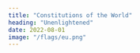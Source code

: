 ```yaml
---
title: "Constitutions of the World"
heading: "Unenlightened"
date: 2022-08-01
image: "/flags/eu.png"
---
```

